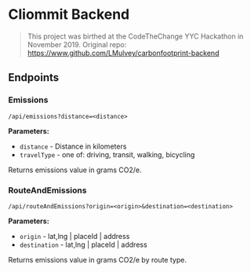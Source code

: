 # Cliommit Backend
> This project was birthed at the CodeTheChange YYC Hackathon in November 2019. Original repo: https://www.github.com/LMulvey/carbonfootprint-backend

## Endpoints

### Emissions
`/api/emissions?distance=<distance>`

**Parameters:**

* `distance` - Distance in kilometers
* `travelType` - one of: driving, transit, walking, bicycling

Returns emissions value in grams CO2/e.

### RouteAndEmissions
`/api/routeAndEmissions?origin=<origin>&destination=<destination>`

**Parameters:**

* `origin` - lat,lng | placeId | address
* `destination` - lat,lng | placeId | address

Returns emissions value in grams CO2/e by route type.
